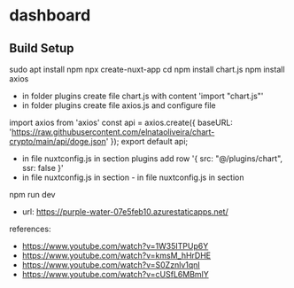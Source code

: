# dashboard

## Build Setup

sudo apt install npm
npx create-nuxt-app <app-name>
cd <app-name>
npm install chart.js
npm install axios

- in folder plugins create file chart.js with content 'import "chart.js"'
- in folder plugins create file axios.js and configure file 

import axios from 'axios'
const api = axios.create({
    baseURL: 'https://raw.githubusercontent.com/elnataoliveira/chart-crypto/main/api/doge.json'
});
export default api;

- in file nuxtconfig.js in section plugins add row '{ src: "@/plugins/chart", ssr: false }'
- in file nuxtconfig.js in section - in file nuxtconfig.js in section

npm run dev

- url: https://purple-water-07e5feb10.azurestaticapps.net/

references: 

- https://www.youtube.com/watch?v=1W35ITPUp6Y
- https://www.youtube.com/watch?v=kmsM_hHrDHE
- https://www.youtube.com/watch?v=S0Zznlv1qnI
- https://www.youtube.com/watch?v=cUSfL6MBmlY
